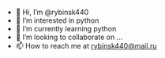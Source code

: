 - 👋 Hi, I’m @rybinsk440
- 👀 I’m interested in python
- 🌱 I’m currently learning python
- 💞️ I’m looking to collaborate on ...
- 📫 How to reach me at rybinsk440@mail.ru

<!---
rybinsk440/rybinsk440 is a ✨ special ✨ repository because its `README.md` (this file) appears on your GitHub profile.
You can click the Preview link to take a look at your changes.
--->
